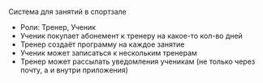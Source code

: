 Система для занятий в спортзале
- Роли: Тренер, Ученик
- Ученик покупает абонемент к тренеру на какое-то кол-во дней
- Тренер создаёт программу на каждое занятие
- Ученик может записаться к нескольким тренерам
- Тренер может рассылать уведомления ученикам (не только через почту, а и внутри приложения)